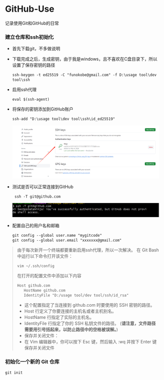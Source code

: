 # GitHub-Use
记录使用Git和GitHub的日常


### 建立仓库和ssh初始化
 - 首先下载git，不多做说明
 - 下载完成之后，生成密钥，由于我是windows，且不喜欢在C盘目录下，所以设置了保存密钥的路径
   ``` 
   ssh-keygen -t ed25519 -C "funokobe@gmail.com" -f D:\usage tool\dev tool\ssh 
   ``` 
- 启用ssh代理
  ~~~
  eval $(ssh-agent)
  ~~~

- 将保存的密钥添加到GitHub账户

  ~~~ 
  ssh-add "D:\usage tool\dev tool\ssh\id_ed25519" 
  ~~~
  ![ssh的位置](image-1.png)
- 测试是否可以正常连接到GitHub
  ~~~
   ssh -T git@github.com
  ~~~
  ![成功的截图](image.png)

- 配置自己的用户名和邮箱
  ~~~
  git config --global user.name "mygitcode"
  git config --global user.email "xxxxxxx@gmail.com"
  ~~~
  
>由于每次新开一个终端都要重新启用ssh代理，所以一次解决。 
> 在 Git Bash 中运行以下命令打开该文件：
> ~~~
> vim ~/.ssh/config
> ~~~
> 在打开的配置文件中添加以下内容
> ~~~
> Host github.com
>    HostName github.com
>    IdentityFile "D:/usage tool/dev tool/ssh/id_rsa"
> ~~~
>- 这个配置指定了当连接到 github.com 时要使用的 SSH 密钥的路径。 
>- Host 行定义了你要连接的主机名或者主机别名。
>- HostName 行指定了实际的主机名。
>- IdentityFile 行指定了你的 SSH 私钥文件的路径。 (**请注意，文件路径需要用引号括起来，以防止路径中的空格被误解。**)
>- 保存并关闭文件：
>- 在 Vim 编辑器中，你可以按下 Esc 键，然后输入 :wq 并按下 Enter 键保存并关闭文件

### 初始化一个新的 Git 仓库
  ~~~
  git init
  ~~~